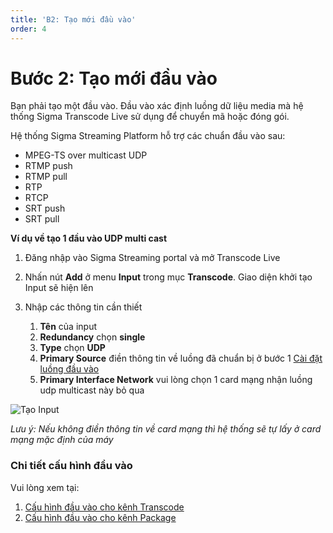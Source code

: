 ```yaml
---
title: 'B2: Tạo mới đầu vào'
order: 4
---
```


# Bước 2: Tạo mới đầu vào

Bạn phải tạo một đầu vào. Đầu vào xác định luồng dữ liệu media mà hệ thống Sigma Transcode Live sử dụng để chuyển mã hoặc đóng gói.

Hệ thống Sigma Streaming Platform hỗ trợ các chuẩn đầu vào sau: 
- MPEG-TS over multicast UDP
- RTMP push
- RTMP pull
- RTP 
- RTCP 
- SRT push
- SRT pull 

**Ví dụ về tạo 1 đầu vào UDP multi cast**

1. Đăng nhập vào Sigma Streaming portal và mở Transcode Live

2. Nhấn nút **Add** ở menu **Input** trong mục **Transcode**. Giao diện khởi tạo Input sẽ hiện lên

3. Nhập các thông tin cần thiết
   1. **Tên** của input 
   2. **Redundancy** chọn **single**
   3. **Type** chọn **UDP**
   4. **Primary Source** điền thông tin về luồng đã chuẩn bị ở bước 1 [Cài đặt luồng đầu vào](./b-step1.md)
   5. **Primary Interface Network** vui lòng chọn 1 card mạng nhận luồng udp multicast này bỏ qua 


![Tạo Input](/images/media-live/um-create-input.png)

*Lưu ý: Nếu không điền thông tin về card mạng thì hệ thống sẽ tự lấy ở card mạng mặc định của máy*


### Chi tiết cấu hình đầu vào 
Vui lòng xem tại:

1. [Cấu hình đầu vào cho kênh Transcode](../05-resource-input/01-transcode-input.md)
2. [Cấu hình đầu vào cho kênh Package](../05-resource-input/02-package-input.md)